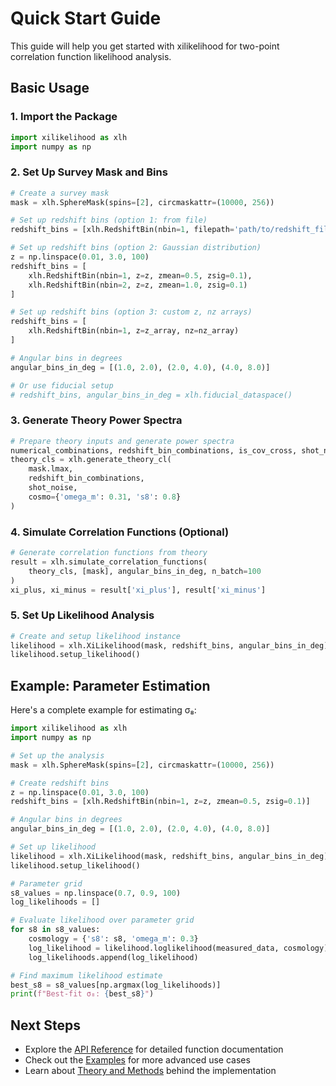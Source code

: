 # Quick Start Guide

This guide will help you get started with xilikelihood for two-point correlation function likelihood analysis.

## Basic Usage

### 1. Import the Package

```python
import xilikelihood as xlh
import numpy as np
```

### 2. Set Up Survey Mask and Bins

```python
# Create a survey mask
mask = xlh.SphereMask(spins=[2], circmaskattr=(10000, 256))

# Set up redshift bins (option 1: from file)
redshift_bins = [xlh.RedshiftBin(nbin=1, filepath='path/to/redshift_file.txt')]

# Set up redshift bins (option 2: Gaussian distribution)
z = np.linspace(0.01, 3.0, 100)
redshift_bins = [
    xlh.RedshiftBin(nbin=1, z=z, zmean=0.5, zsig=0.1),
    xlh.RedshiftBin(nbin=2, z=z, zmean=1.0, zsig=0.1)
]

# Set up redshift bins (option 3: custom z, nz arrays)
redshift_bins = [
    xlh.RedshiftBin(nbin=1, z=z_array, nz=nz_array)
]

# Angular bins in degrees
angular_bins_in_deg = [(1.0, 2.0), (2.0, 4.0), (4.0, 8.0)]

# Or use fiducial setup
# redshift_bins, angular_bins_in_deg = xlh.fiducial_dataspace()
```

### 3. Generate Theory Power Spectra

```python
# Prepare theory inputs and generate power spectra
numerical_combinations, redshift_bin_combinations, is_cov_cross, shot_noise, mapper = xlh.prepare_theory_cl_inputs(redshift_bins)
theory_cls = xlh.generate_theory_cl(
    mask.lmax,
    redshift_bin_combinations,
    shot_noise,
    cosmo={'omega_m': 0.31, 's8': 0.8}
)
```

### 4. Simulate Correlation Functions (Optional)

```python
# Generate correlation functions from theory
result = xlh.simulate_correlation_functions(
    theory_cls, [mask], angular_bins_in_deg, n_batch=100
)
xi_plus, xi_minus = result['xi_plus'], result['xi_minus']
```

### 5. Set Up Likelihood Analysis
```python
# Create and setup likelihood instance
likelihood = xlh.XiLikelihood(mask, redshift_bins, angular_bins_in_deg)
likelihood.setup_likelihood()
```

## Example: Parameter Estimation

Here's a complete example for estimating σ₈:

```python
import xilikelihood as xlh
import numpy as np

# Set up the analysis
mask = xlh.SphereMask(spins=[2], circmaskattr=(10000, 256))

# Create redshift bins
z = np.linspace(0.01, 3.0, 100)
redshift_bins = [xlh.RedshiftBin(nbin=1, z=z, zmean=0.5, zsig=0.1)]

# Angular bins in degrees
angular_bins_in_deg = [(1.0, 2.0), (2.0, 4.0), (4.0, 8.0)]

# Set up likelihood
likelihood = xlh.XiLikelihood(mask, redshift_bins, angular_bins_in_deg)
likelihood.setup_likelihood()

# Parameter grid
s8_values = np.linspace(0.7, 0.9, 100)
log_likelihoods = []

# Evaluate likelihood over parameter grid
for s8 in s8_values:
    cosmology = {'s8': s8, 'omega_m': 0.3}
    log_likelihood = likelihood.loglikelihood(measured_data, cosmology)
    log_likelihoods.append(log_likelihood)

# Find maximum likelihood estimate
best_s8 = s8_values[np.argmax(log_likelihoods)]
print(f"Best-fit σ₈: {best_s8}")
```

## Next Steps

- Explore the [API Reference](api/index.md) for detailed function documentation
- Check out the [Examples](examples/index.md) for more advanced use cases
- Learn about [Theory and Methods](theory.md) behind the implementation
